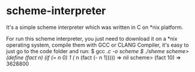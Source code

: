 scheme-interpreter
==================

It's a simple scheme interpreter which was written in C on *nix platform.

For run this scheme interpreter, you just need to download it on a *nix operating system, compile them with GCC or CLANG Compiler, it's easy to just go to the code folder and run:
$ gcc *.c -o scheme
$ ./sheme
scheme> (define (fact n) 
         (if (= n 0)
             1
             (* n (fact (- n 1)))))
=> nil
scheme> (fact 10)
=> 3628800
